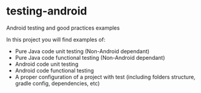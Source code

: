 testing-android
===============

Android testing and good practices examples

In this project you will find examples of:

- Pure Java code unit testing (Non-Android dependant)
- Pure Java code functional testing (Non-Android dependant)
- Android code unit testing
- Android code functional testing
- A proper configuration of a project with test (including folders structure, gradle config, dependencies, etc)
